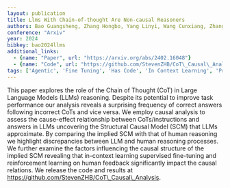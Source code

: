 ```yaml
---
layout: publication
title: Llms With Chain-of-thought Are Non-causal Reasoners
authors: Bao Guangsheng, Zhang Hongbo, Yang Linyi, Wang Cunxiang, Zhang Yue
conference: "Arxiv"
year: 2024
bibkey: bao2024llms
additional_links:
  - {name: "Paper", url: "https://arxiv.org/abs/2402.16048"}
  - {name: "Code", url: "https://github.com/StevenZHB/CoT\_Causal\_Analysis"}
tags: ['Agentic', 'Fine Tuning', 'Has Code', 'In Context Learning', 'Pretraining Methods', 'Prompting', 'Reinforcement Learning', 'Training Techniques']
---
```

This paper explores the role of the Chain of Thought (CoT) in Large Language Models (LLMs) reasoning. Despite its potential to improve task performance our analysis reveals a surprising frequency of correct answers following incorrect CoTs and vice versa. We employ causal analysis to assess the cause-effect relationship between CoTs/instructions and answers in LLMs uncovering the Structural Causal Model (SCM) that LLMs approximate. By comparing the implied SCM with that of human reasoning we highlight discrepancies between LLM and human reasoning processes. We further examine the factors influencing the causal structure of the implied SCM revealing that in-context learning supervised fine-tuning and reinforcement learning on human feedback significantly impact the causal relations. We release the code and results at https://github.com/StevenZHB/CoT\_Causal\_Analysis.
